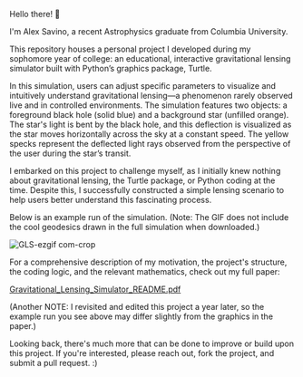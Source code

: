 Hello there! 👋

I'm Alex Savino, a recent Astrophysics graduate from Columbia University.

This repository houses a personal project I developed during my sophomore year of college: an educational, interactive gravitational lensing simulator built with Python’s graphics package, Turtle.

In this simulation, users can adjust specific parameters to visualize and intuitively understand gravitational lensing—a phenomenon rarely observed live and in controlled environments. The simulation features two objects: a foreground black hole (solid blue) and a background star (unfilled orange). The star's light is bent by the black hole, and this deflection is visualized as the star moves horizontally across the sky at a constant speed. The yellow specks represent the deflected light rays observed from the perspective of the user during the star’s transit.

I embarked on this project to challenge myself, as I initially knew nothing about gravitational lensing, the Turtle package, or Python coding at the time. Despite this, I successfully constructed a simple lensing scenario to help users better understand this fascinating process.

Below is an example run of the simulation. (Note: The GIF does not include the cool geodesics drawn in the full simulation when downloaded.)

![GLS-ezgif com-crop](https://github.com/alexsavino/gravitational-lensing-simulator/assets/74523577/2597c1a8-dced-4a3a-be00-9d7792e7647f)


For a comprehensive description of my motivation, the project's structure, the coding logic, and the relevant mathematics, check out my full paper:

[Gravitational_Lensing_Simulator_README.pdf](https://github.com/alexsavino/gravitational-lensing-simulator/files/10346295/Gravitational_Lensing_Simulator_README.pdf)

(Another NOTE: I revisited and edited this project a year later, so the example run you see above may differ slightly from the graphics in the paper.) 

Looking back, there's much more that can be done to improve or build upon this project. If you're interested, please reach out, fork the project, and submit a pull request. :)
